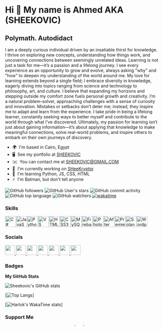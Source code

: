 Hi 👋 My name is Ahmed AKA (SHEEKOVIC)
======================================

Polymath. Autodidact
-----------

I am a deeply curious individual driven by an insatiable thirst for knowledge. I thrive on exploring new concepts, understanding how things work, and uncovering connections between seemingly unrelated ideas. Learning is not just a task for me—it’s a passion and a lifelong journey. I see every experience as an opportunity to grow and evolve, always asking "why" and "how" to deepen my understanding of the world around me. My love for learning extends beyond a single field; I embrace diversity in knowledge, eagerly diving into topics ranging from science and technology to philosophy, art, and culture. I believe that expanding my horizons and stepping outside my comfort zone fuels personal growth and creativity. I’m a natural problem-solver, approaching challenges with a sense of curiosity and innovation. Mistakes or setbacks don’t deter me; instead, they inspire me to adapt and learn from the experience. I take pride in being a lifelong learner, constantly seeking ways to better myself and contribute to the world through what I’ve discovered. Ultimately, my passion for learning isn’t just about gaining information—it’s about applying that knowledge to make meaningful connections, solve real-world problems, and inspire others to embark on their own journeys of discovery.

* 🌍  I'm based in Cairo, Egypt
* 🖥️  See my portfolio at [SHEEKOVIC](http://sheekovic.github.io/)
* ✉️  You can contact me at [SHEEKOVIC@GMAIL.COM](mailto:SHEEKOVIC@GMAIL.COM)
* 🚀  I'm currently working on [SHeeKryptor](http://github.com/Sheekovic/SheeKryptor)
* 🧠  I'm learning Python, JS, CSS, HTML
* ⚡  I'm Batman, but don't tell anyone
  
![GitHub followers](https://img.shields.io/github/followers/sheekovic?style=for-the-badge)
![GitHub User's stars](https://img.shields.io/github/stars/sheekovic?style=for-the-badge)
![GitHub commit activity](https://img.shields.io/github/commit-activity/t/Sheekovic/SheeKryptor?style=for-the-badge)
![GitHub top language](https://img.shields.io/github/languages/top/sheekovic/sheekryptor?style=for-the-badge)
![GitHub watchers](https://img.shields.io/github/watchers/sheekovic/sheekovic?style=for-the-badge)
[![wakatime](https://wakatime.com/badge/user/fd33f4d1-363e-46bb-839d-c11edd1a437f.svg?style=for-the-badge)](https://wakatime.com/@fd33f4d1-363e-46bb-839d-c11edd1a437f)



### Skills


<p align="left">
<a href="https://docs.microsoft.com/en-us/dotnet/csharp/" target="_blank" rel="noreferrer"><img src="https://raw.githubusercontent.com/danielcranney/readme-generator/main/public/icons/skills/csharp-colored.svg" width="36" height="36" alt="C#" /></a><a href="https://developer.mozilla.org/en-US/docs/Web/JavaScript" target="_blank" rel="noreferrer"><img src="https://raw.githubusercontent.com/danielcranney/readme-generator/main/public/icons/skills/javascript-colored.svg" width="36" height="36" alt="JavaScript" /></a><a href="https://www.python.org/" target="_blank" rel="noreferrer"><img src="https://raw.githubusercontent.com/danielcranney/readme-generator/main/public/icons/skills/python-colored.svg" width="36" height="36" alt="Python" /></a><a href="https://code.visualstudio.com/" target="_blank" rel="noreferrer"><img src="https://raw.githubusercontent.com/danielcranney/readme-generator/main/public/icons/skills/visualstudiocode.svg" width="36" height="36" alt="VS Code" /></a><a href="https://developer.mozilla.org/en-US/docs/Glossary/HTML5" target="_blank" rel="noreferrer"><img src="https://raw.githubusercontent.com/danielcranney/readme-generator/main/public/icons/skills/html5-colored.svg" width="36" height="36" alt="HTML5" /></a><a href="https://www.w3.org/TR/CSS/#css" target="_blank" rel="noreferrer"><img src="https://raw.githubusercontent.com/danielcranney/readme-generator/main/public/icons/skills/css3-colored.svg" width="36" height="36" alt="CSS3" /></a><a href="https://www.mysql.com/" target="_blank" rel="noreferrer"><img src="https://raw.githubusercontent.com/danielcranney/readme-generator/main/public/icons/skills/mysql-colored.svg" width="36" height="36" alt="MySQL" /></a><a href="https://firebase.google.com/" target="_blank" rel="noreferrer"><img src="https://raw.githubusercontent.com/danielcranney/readme-generator/main/public/icons/skills/firebase-colored.svg" width="36" height="36" alt="Firebase" /></a><a href="https://www.adobe.com/uk/products/photoshop.html" target="_blank" rel="noreferrer"><img src="https://raw.githubusercontent.com/danielcranney/readme-generator/main/public/icons/skills/photoshop-colored.svg" width="36" height="36" alt="Photoshop" /></a><a href="https://www.adobe.com/uk/products/aftereffects.html" target="_blank" rel="noreferrer"><img src="https://raw.githubusercontent.com/danielcranney/readme-generator/main/public/icons/skills/aftereffects-colored.svg" width="36" height="36" alt="After Effects" /></a><a href="https://www.adobe.com/uk/products/premiere.html" target="_blank" rel="noreferrer"><img src="https://raw.githubusercontent.com/danielcranney/readme-generator/main/public/icons/skills/premierepro-colored.svg" width="36" height="36" alt="Premiere Pro" /></a><a href="https://solana.com/" target="_blank" rel="noreferrer"><img src="https://raw.githubusercontent.com/danielcranney/readme-generator/main/public/icons/skills/solana-colored.svg" width="36" height="36" alt="Solana" /></a><a href="https://wordpress.com" target="_blank" rel="noreferrer"><img src="https://raw.githubusercontent.com/danielcranney/readme-generator/main/public/icons/skills/wordpress-colored.svg" width="36" height="36" alt="Wordpress" /></a>
</p>


### Socials

<p align="left"> <a href="https://www.facebook.com/sheekovic" target="_blank" rel="noreferrer"> <picture> <source media="(prefers-color-scheme: dark)" srcset="https://raw.githubusercontent.com/danielcranney/readme-generator/main/public/icons/socials/facebook-dark.svg" /> <source media="(prefers-color-scheme: light)" srcset="https://raw.githubusercontent.com/danielcranney/readme-generator/main/public/icons/socials/facebook.svg" /> <img src="https://raw.githubusercontent.com/danielcranney/readme-generator/main/public/icons/socials/facebook.svg" width="32" height="32" /> </picture> </a> <a href="https://www.github.com/Sheekovic" target="_blank" rel="noreferrer"> <picture> <source media="(prefers-color-scheme: dark)" srcset="https://raw.githubusercontent.com/danielcranney/readme-generator/main/public/icons/socials/github-dark.svg" /> <source media="(prefers-color-scheme: light)" srcset="https://raw.githubusercontent.com/danielcranney/readme-generator/main/public/icons/socials/github.svg" /> <img src="https://raw.githubusercontent.com/danielcranney/readme-generator/main/public/icons/socials/github.svg" width="32" height="32" /> </picture> </a> <a href="http://www.instagram.com/sheekovic" target="_blank" rel="noreferrer"> <picture> <source media="(prefers-color-scheme: dark)" srcset="https://raw.githubusercontent.com/danielcranney/readme-generator/main/public/icons/socials/instagram-dark.svg" /> <source media="(prefers-color-scheme: light)" srcset="https://raw.githubusercontent.com/danielcranney/readme-generator/main/public/icons/socials/instagram.svg" /> <img src="https://raw.githubusercontent.com/danielcranney/readme-generator/main/public/icons/socials/instagram.svg" width="32" height="32" /> </picture> </a> <a href="https://www.linkedin.com/in/sheekovic" target="_blank" rel="noreferrer"> <picture> <source media="(prefers-color-scheme: dark)" srcset="https://raw.githubusercontent.com/danielcranney/readme-generator/main/public/icons/socials/linkedin-dark.svg" /> <source media="(prefers-color-scheme: light)" srcset="https://raw.githubusercontent.com/danielcranney/readme-generator/main/public/icons/socials/linkedin.svg" /> <img src="https://raw.githubusercontent.com/danielcranney/readme-generator/main/public/icons/socials/linkedin.svg" width="32" height="32" /> </picture> </a> <a href="https://www.x.com/sheekovic" target="_blank" rel="noreferrer"> <picture> <source media="(prefers-color-scheme: dark)" srcset="https://raw.githubusercontent.com/danielcranney/readme-generator/main/public/icons/socials/twitter-dark.svg" /> <source media="(prefers-color-scheme: light)" srcset="https://raw.githubusercontent.com/danielcranney/readme-generator/main/public/icons/socials/twitter.svg" /> <img src="https://raw.githubusercontent.com/danielcranney/readme-generator/main/public/icons/socials/twitter.svg" width="32" height="32" /> </picture> </a> <a href="https://www.youtube.com/@sheekovic" target="_blank" rel="noreferrer"> <picture> <source media="(prefers-color-scheme: dark)" srcset="https://raw.githubusercontent.com/danielcranney/readme-generator/main/public/icons/socials/youtube-dark.svg" /> <source media="(prefers-color-scheme: light)" srcset="https://raw.githubusercontent.com/danielcranney/readme-generator/main/public/icons/socials/youtube.svg" /> <img src="https://raw.githubusercontent.com/danielcranney/readme-generator/main/public/icons/socials/youtube.svg" width="32" height="32" /> </picture> </a> <a href="https://www.threads.net/@sheekovic" target="_blank" rel="noreferrer"> <picture> <source media="(prefers-color-scheme: dark)" srcset="https://raw.githubusercontent.com/danielcranney/readme-generator/main/public/icons/socials/threads-dark.svg" /> <source media="(prefers-color-scheme: light)" srcset="https://raw.githubusercontent.com/danielcranney/readme-generator/main/public/icons/socials/threads.svg" /> <img src="https://raw.githubusercontent.com/danielcranney/readme-generator/main/public/icons/socials/threads.svg" width="32" height="32" /> </picture> </a></p>

### Badges

<b>My GitHub Stats</b>

![Sheekovic's GitHub stats](https://github-readme-stats.vercel.app/api?username=sheekovic&show_icons=true&theme=merko)

[![Top Langs](https://github-readme-stats.vercel.app/api/top-langs/?username=sheekovic&layout=donut&theme=merko)]

[![Harlok's WakaTime stats](https://github-readme-stats.vercel.app/api/wakatime?username=Sheekovic&theme=merko)]

### Support Me

<div style="display: flex; justify-content: center; gap: 0.5rem;">
  <a href="https://www.buymeacoffee.com/sheekovic">
    <img src="https://cdn.buymeacoffee.com/buttons/v2/default-yellow.png" style="width: 25%;" />
  </a>
  <a href="https://www.ko-fi.com/sheekovic">
    <img src="https://storage.ko-fi.com/cdn/kofi2.png?v=3" style="width: 25%;" />
  </a>
</div>


